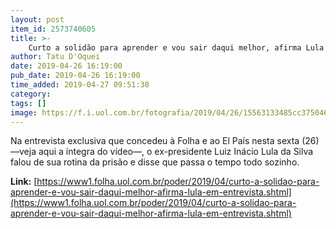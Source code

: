```yaml
---
layout: post
item_id: 2573740605
title: >-
    Curto a solidão para aprender e vou sair daqui melhor, afirma Lula em entrevista
author: Tatu D'Oquei
date: 2019-04-26 16:19:00
pub_date: 2019-04-26 16:19:00
time_added: 2019-04-27 09:51:38
category: 
tags: []
image: https://f.i.uol.com.br/fotografia/2019/04/26/15563133485cc375046eee8_1556313348_3x2_rt.jpg
---
```


Na entrevista exclusiva que concedeu à Folha e ao El País nesta sexta (26) —veja aqui a íntegra do vídeo—, o ex-presidente Luiz Inácio Lula da Silva falou de sua rotina da prisão e disse que passa o tempo todo sozinho.

**Link:** [https://www1.folha.uol.com.br/poder/2019/04/curto-a-solidao-para-aprender-e-vou-sair-daqui-melhor-afirma-lula-em-entrevista.shtml](https://www1.folha.uol.com.br/poder/2019/04/curto-a-solidao-para-aprender-e-vou-sair-daqui-melhor-afirma-lula-em-entrevista.shtml)

